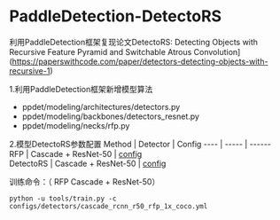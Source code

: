 # PaddleDetection-DetectoRS

利用PaddleDetection框架复现论文DetectoRS: Detecting Objects with Recursive Feature Pyramid and Switchable Atrous Convolution](https://paperswithcode.com/paper/detectors-detecting-objects-with-recursive-1)

1.利用PaddleDetection框架新增模型算法
 * ppdet/modeling/architectures/detectors.py
 * ppdet/modeling/backbones/detectors_resnet.py
 * ppdet/modeling/necks/rfp.py

2.模型DetectoRS参数配置
 Method  | Detector  | Config
 ---- | ----- | ------  
 RFP  | Cascade + ResNet-50 | [config](https://github.com/tbymiracle/Paddledetection/blob/master/configs/detectors/cascade_rcnn_r50_rfp_1x_coco.yml)  
 DetectoRS  | Cascade + ResNet-50 | [config](https://github.com/tbymiracle/Paddledetection/blob/master/configs/detectors/detectors_cascade_rcnn_r50_1x_coco.yml)  

 

训练命令：（ RFP Cascade + ResNet-50）
```  
python -u tools/train.py -c configs/detectors/cascade_rcnn_r50_rfp_1x_coco.yml
```  

<!-- 一、标题写法：
第一种方法：
1、在文本下面加上 等于号 = ，那么上方的文本就变成了大标题。等于号的个数无限制，但一定要大于0个哦。。
2、在文本下面加上 下划线 - ，那么上方的文本就变成了中标题，同样的 下划线个数无限制。
3、要想输入=号，上面有文本而不让其转化为大标题，则需要在两者之间加一个空行。
另一种方法：（推荐这种方法；注意⚠️中间需要有一个空格）
关于标题还有等级表示法，分为六个等级，显示的文本大小依次减小。不同等级之间是以井号  #  的个数来标识的。一级标题有一个 #，二级标题有两个# ，以此类推。
例如：
# 一级标题  
## 二级标题  
### 三级标题  
#### 四级标题  
##### 五级标题  
###### 六级标题 
二、编辑基本语法  
1、字体格式强调
 我们可以使用下面的方式给我们的文本添加强调的效果
*强调*  (示例：斜体)  
 _强调_  (示例：斜体)  
**加重强调**  (示例：粗体)  
 __加重强调__ (示例：粗体)  
***特别强调*** (示例：粗斜体)  
___特别强调___  (示例：粗斜体)  
2、代码  
`<hello world>`  
3、代码块高亮  
```
@Override
protected void onDestroy() {
    EventBus.getDefault().unregister(this);
    super.onDestroy();
}
```  
4、表格 （建议在表格前空一行，否则可能影响表格无法显示）
 
 表头  | 表头  | 表头
 ---- | ----- | ------  
 单元格内容  | 单元格内容 | 单元格内容 
 单元格内容  | 单元格内容 | 单元格内容  
 
5、其他引用
图片  
![图片名称](https://www.baidu.com/img/bd_logo1.png)  
链接  
[链接名称](https://www.baidu.com/)    
6、列表 
1. 项目1  
2. 项目2  
3. 项目3  
   * 项目1 （一个*号会显示为一个黑点，注意⚠️有空格，否则直接显示为*项目1） 
   * 项目2   
 
7、换行（建议直接在前一行后面补两个空格）
直接回车不能换行，  
可以在上一行文本后面补两个空格，  
这样下一行的文本就换行了。
或者就是在两行文本直接加一个空行。
也能实现换行效果，不过这个行间距有点大。  
 
8、引用
> 第一行引用文字  
> 第二行引用文字    -->


